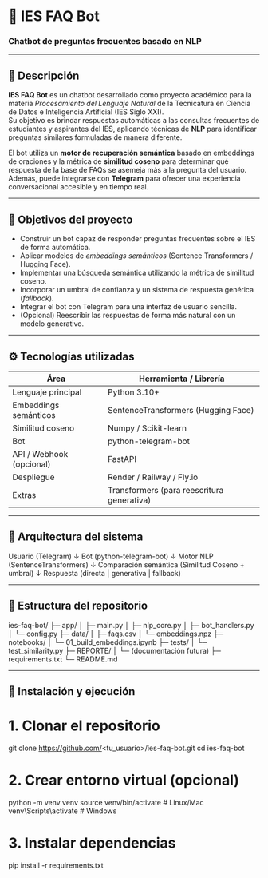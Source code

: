 # 🧠 IES FAQ Bot  
### Chatbot de preguntas frecuentes basado en NLP  

---

## 📌 Descripción

**IES FAQ Bot** es un chatbot desarrollado como proyecto académico para la materia *Procesamiento del Lenguaje Natural* de la Tecnicatura en Ciencia de Datos e Inteligencia Artificial (IES Siglo XXI).  
Su objetivo es brindar respuestas automáticas a las consultas frecuentes de estudiantes y aspirantes del IES, aplicando técnicas de **NLP** para identificar preguntas similares formuladas de manera diferente.

El bot utiliza un **motor de recuperación semántica** basado en embeddings de oraciones y la métrica de **similitud coseno** para determinar qué respuesta de la base de FAQs se asemeja más a la pregunta del usuario.  
Además, puede integrarse con **Telegram** para ofrecer una experiencia conversacional accesible y en tiempo real.

---

## 🎯 Objetivos del proyecto

- Construir un bot capaz de responder preguntas frecuentes sobre el IES de forma automática.  
- Aplicar modelos de *embeddings semánticos* (Sentence Transformers / Hugging Face).  
- Implementar una búsqueda semántica utilizando la métrica de similitud coseno.  
- Incorporar un umbral de confianza y un sistema de respuesta genérica (*fallback*).  
- Integrar el bot con Telegram para una interfaz de usuario sencilla.  
- (Opcional) Reescribir las respuestas de forma más natural con un modelo generativo.

---

## ⚙️ Tecnologías utilizadas

| Área | Herramienta / Librería |
|------|------------------------|
| Lenguaje principal | Python 3.10+ |
| Embeddings semánticos | SentenceTransformers (Hugging Face) |
| Similitud coseno | Numpy / Scikit-learn |
| Bot | python-telegram-bot |
| API / Webhook (opcional) | FastAPI |
| Despliegue | Render / Railway / Fly.io |
| Extras | Transformers (para reescritura generativa) |

---

## 🧩 Arquitectura del sistema

Usuario (Telegram)
↓
Bot (python-telegram-bot)
↓
Motor NLP (SentenceTransformers)
↓
Comparación semántica (Similitud Coseno + umbral)
↓
Respuesta (directa | generativa | fallback)

---

## 📂 Estructura del repositorio

ies-faq-bot/
├─ app/
│ ├─ main.py
│ ├─ nlp_core.py
│ ├─ bot_handlers.py
│ └─ config.py
├─ data/
│ ├─ faqs.csv
│ └─ embeddings.npz
├─ notebooks/
│ └─ 01_build_embeddings.ipynb
├─ tests/
│ └─ test_similarity.py
├─ REPORTE/
│ └─ (documentación futura)
├─ requirements.txt
└─ README.md

---

## 🚀 Instalación y ejecución

# 1. Clonar el repositorio
git clone https://github.com/<tu_usuario>/ies-faq-bot.git
cd ies-faq-bot

# 2. Crear entorno virtual (opcional)
python -m venv venv
source venv/bin/activate  # Linux/Mac
venv\Scripts\activate     # Windows

# 3. Instalar dependencias
pip install -r requirements.txt
